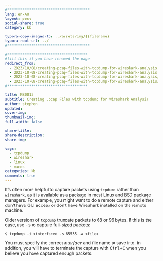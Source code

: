 ```yaml
---
#**************************************
lang: en-AU
layout: post
social-share: true
category: kb

typora-copy-images-to: ../assets/img/${filename}
typora-root-url: ../
#**************************************

#*************************************
#fill this if you have renamed the page
redirect_from:
  - 2023/10/08/creating-pcap-files-with-tcpdump-for-wireshark-analysis.html
  - 2023-10-08-creating-pcap-files-with-tcpdump-for-wireshark-analysis
  - 2023-10-08-creating-pcap-files-with-tcpdump-for-wireshark-analysis/
  - 2023-10-08-creating-pcap-files-with-tcpdump-for-wireshark-analysis/index.html
#*************************************

title: KB0013
subtitle: Creating .pcap Files with tcpdump for Wireshark Analysis
author: stephen
updated:
cover-img:
thumbnail-img:
full-width: false

share-title:
share-description: 
share-img:

tags:
  - tcpdump
  - wireshark
  - linux
  - macos
categories: kb
comments: true
---
```


It’s often more helpful to capture packets using `tcpdump` rather than `wireshark`, as it is available as a package in most Linux and BSD package managers. For example, you might want to do a remote capture and either don’t have GUI access or don’t have Wireshark installed on the remote machine.

Older versions of `tcpdump` truncate packets to 68 or 96 bytes. If this is the case, use <kbd>-s</kbd> to capture full-sized packets:

```terminal
$ tcpdump -i <interface> -s 65535 -w <file>
```

You must specify the correct *interface* and file name to save into. In addition, you will have to terminate the capture with <kbd>Ctrl+C</kbd> when you believe you have captured enough packets.
